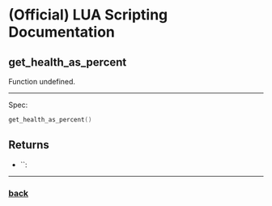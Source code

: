 
# (Official) LUA Scripting Documentation

## get_health_as_percent

Function undefined.

___

Spec:

```lua
get_health_as_percent()
```

## Returns

- ``: 

___

### [back](../other)
